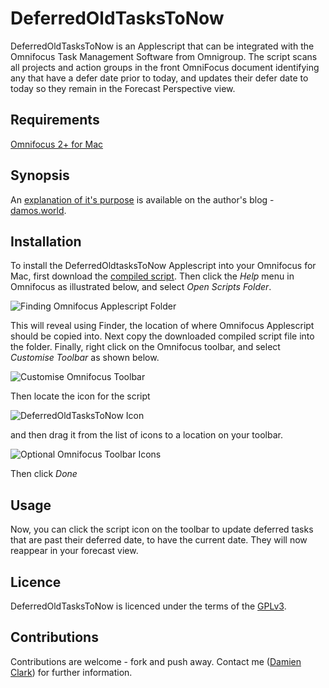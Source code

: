 
# DeferredOldTasksToNow #

DeferredOldTasksToNow is an Applescript that can be integrated with the Omnifocus Task Management Software from Omnigroup.  The script scans all projects and action groups in the front OmniFocus document identifying any that
	have a defer date prior to today, and updates their defer date to today so they remain in the Forecast Perspective view.

## Requirements ##

[Omnifocus 2+ for Mac](https://www.omnigroup.com/omnifocus)

## Synopsis ##

An [explanation of it's purpose](http://damos.world/2015/07/22/omnifocus2-a-tale-of-the-disappearing-deferred-tasks/) is available on the author's blog - [damos.world](http://damos.world/).

## Installation ##

To install the DeferredOldtasksToNow Applescript into your Omnifocus for Mac, first download the [compiled script](https://dl.dropboxusercontent.com/u/1024276/damosworld/DeferredOldTasksToNow.scpt).  Then click the *Help* menu in Omnifocus as illustrated below, and select *Open Scripts Folder*.

![Finding Omnifocus Applescript Folder](https://dl.dropboxusercontent.com/u/1024276/damosworld/omnifocus%20applescript%20folder.png)

This will reveal using Finder, the location of where Omnifocus Applescript should be copied into.  Next copy the downloaded compiled script file into the folder.  Finally, right click on the Omnifocus toolbar, and select *Customise  Toolbar* as shown below.

![Customise Omnifocus Toolbar](https://dl.dropboxusercontent.com/u/1024276/damosworld/Customise%20Omnifocus%20Toolbar.png)

Then locate the icon for the script

![DeferredOldTasksToNow Icon](https://dl.dropboxusercontent.com/u/1024276/damosworld/DeferredOldTasksToNow%20Toolbar%20Icon.png)

and then drag it from the list of icons to a location on your toolbar.

![Optional Omnifocus Toolbar Icons](https://dl.dropboxusercontent.com/u/1024276/damosworld/Optional%20Omnifocus%20Toolbar%20Icons.png)

Then click *Done*

## Usage ##

Now, you can click the script icon on the toolbar to update deferred tasks that are past their deferred date, to have the current date.  They will now reappear in your forecast view.

## Licence ##


DeferredOldTasksToNow is licenced under the terms of the [GPLv3](http://www.gnu.org/licenses/gpl-3.0.en.html).

## Contributions ##

Contributions are welcome - fork and push away.  Contact me ([Damien Clark](mailto:damo.clarky@gmail.com)) for further information.

